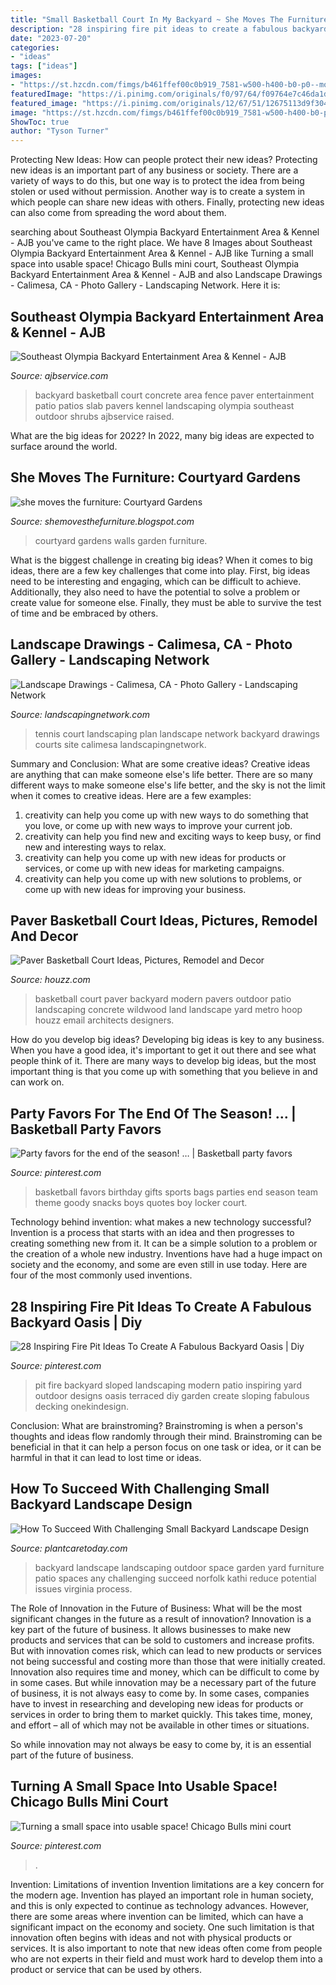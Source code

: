 ```yaml
---
title: "Small Basketball Court In My Backyard ~ She Moves The Furniture: Courtyard Gardens"
description: "28 inspiring fire pit ideas to create a fabulous backyard oasis"
date: "2023-07-20"
categories:
- "ideas"
tags: ["ideas"]
images:
- "https://st.hzcdn.com/fimgs/b461ffef00c0b919_7581-w500-h400-b0-p0--modern.jpg"
featuredImage: "https://i.pinimg.com/originals/f0/97/64/f09764e7c46da1d121172a78de889e10.jpg"
featured_image: "https://i.pinimg.com/originals/12/67/51/12675113d9f304309e97bc6ce2120578.jpg"
image: "https://st.hzcdn.com/fimgs/b461ffef00c0b919_7581-w500-h400-b0-p0--modern.jpg"
ShowToc: true
author: "Tyson Turner"
---
```



Protecting New Ideas: How can people protect their new ideas?
Protecting new ideas is an important part of any business or society. There are a variety of ways to do this, but one way is to protect the idea from being stolen or used without permission. Another way is to create a system in which people can share new ideas with others. Finally, protecting new ideas can also come from spreading the word about them.

	

		
searching about Southeast Olympia Backyard Entertainment Area &amp; Kennel - AJB you've came to the right place. We have 8 Images about Southeast Olympia Backyard Entertainment Area &amp; Kennel - AJB like Turning a small space into usable space! Chicago Bulls mini court, Southeast Olympia Backyard Entertainment Area &amp; Kennel - AJB and also Landscape Drawings - Calimesa, CA - Photo Gallery - Landscaping Network. Here it is:
		
    
## Southeast Olympia Backyard Entertainment Area &amp; Kennel - AJB

<img loading=lazy src="https://ajbservice.com/images/galleries/patios/costello/07-concrete-slab.jpg" onerror="this.onerror=null;this.src='https://tse3.mm.bing.net/th?id=OIP.u82M63DYTqmctkZePf-iowHaFj&amp;pid=15.1';" alt="Southeast Olympia Backyard Entertainment Area &amp; Kennel - AJB">

_Source: ajbservice.com_

>backyard basketball court concrete area fence paver entertainment patio patios slab pavers kennel landscaping olympia southeast outdoor shrubs ajbservice raised. 

	

What are the big ideas for 2022?
In 2022, many big ideas are expected to surface around the world.

    
## She Moves The Furniture: Courtyard Gardens

<img loading=lazy src="https://3.bp.blogspot.com/_3cHLuNGsoYE/TEuHI6HSd0I/AAAAAAAAAX8/Pk3zPrfX1os/s1600/Courtyard+Garden+05.jpg" onerror="this.onerror=null;this.src='https://tse2.mm.bing.net/th?id=OIP.CGICdHDmJCKdH98qogNIWwHaK3&amp;pid=15.1';" alt="she moves the furniture: Courtyard Gardens">

_Source: shemovesthefurniture.blogspot.com_

>courtyard gardens walls garden furniture. 

	

What is the biggest challenge in creating big ideas?
When it comes to big ideas, there are a few key challenges that come into play. First, big ideas need to be interesting and engaging, which can be difficult to achieve. Additionally, they also need to have the potential to solve a problem or create value for someone else. Finally, they must be able to survive the test of time and be embraced by others.

    
## Landscape Drawings - Calimesa, CA - Photo Gallery - Landscaping Network

<img loading=lazy src="https://images.landscapingnetwork.com/pictures/images/800x642Max/landscape-drawings_37/tennis-court-plan-view-landscaping-network_2335.jpg" onerror="this.onerror=null;this.src='https://tse4.mm.bing.net/th?id=OIP.GTm2eizBGfMalLsAZZ3jKgHaFh&amp;pid=15.1';" alt="Landscape Drawings - Calimesa, CA - Photo Gallery - Landscaping Network">

_Source: landscapingnetwork.com_

>tennis court landscaping plan landscape network backyard drawings courts site calimesa landscapingnetwork. 

	

Summary and Conclusion: What are some creative ideas?
Creative ideas are anything that can make someone else's life better. There are so many different ways to make someone else's life better, and the sky is not the limit when it comes to creative ideas. Here are a few examples: 
1) creativity can help you come up with new ways to do something that you love, or come up with new ways to improve your current job. 
2) creativity can help you find new and exciting ways to keep busy, or find new and interesting ways to relax. 
3) creativity can help you come up with new ideas for products or services, or come up with new ideas for marketing campaigns. 
4) creativity can help you come up with new solutions to problems, or come up with new ideas for improving your business.

    
## Paver Basketball Court Ideas, Pictures, Remodel And Decor

<img loading=lazy src="https://st.hzcdn.com/fimgs/b461ffef00c0b919_7581-w500-h400-b0-p0--modern.jpg" onerror="this.onerror=null;this.src='https://tse4.mm.bing.net/th?id=OIP.TDoQRsn8llbBWDe3z3mFkgHaF7&amp;pid=15.1';" alt="Paver Basketball Court Ideas, Pictures, Remodel and Decor">

_Source: houzz.com_

>basketball court paver backyard modern pavers outdoor patio landscaping concrete wildwood land landscape yard metro hoop houzz email architects designers. 

	

How do you develop big ideas?
Developing big ideas is key to any business. When you have a good idea, it's important to get it out there and see what people think of it. There are many ways to develop big ideas, but the most important thing is that you come up with something that you believe in and can work on.

    
## Party Favors For The End Of The Season! … | Basketball Party Favors

<img loading=lazy src="https://i.pinimg.com/originals/f0/97/64/f09764e7c46da1d121172a78de889e10.jpg" onerror="this.onerror=null;this.src='https://tse3.mm.bing.net/th?id=OIP.zcLsMPz3sj7XAt3WYoD99gHaJ4&amp;pid=15.1';" alt="Party favors for the end of the season! … | Basketball party favors">

_Source: pinterest.com_

>basketball favors birthday gifts sports bags parties end season team theme goody snacks boys quotes boy locker court. 

	

Technology behind invention: what makes a new technology successful?
Invention is a process that starts with an idea and then progresses to creating something new from it. It can be a simple solution to a problem or the creation of a whole new industry. Inventions have had a huge impact on society and the economy, and some are even still in use today. Here are four of the most commonly used inventions.

    
## 28 Inspiring Fire Pit Ideas To Create A Fabulous Backyard Oasis | Diy

<img loading=lazy src="https://i.pinimg.com/originals/12/67/51/12675113d9f304309e97bc6ce2120578.jpg" onerror="this.onerror=null;this.src='https://tse4.mm.bing.net/th?id=OIP.lfU4sbXjcGohYAs0IHuO2AHaLF&amp;pid=15.1';" alt="28 Inspiring Fire Pit Ideas To Create A Fabulous Backyard Oasis | Diy">

_Source: pinterest.com_

>pit fire backyard sloped landscaping modern patio inspiring yard outdoor designs oasis terraced diy garden create sloping fabulous decking onekindesign. 

	

Conclusion:
What are brainstroming? Brainstroming is when a person's thoughts and ideas flow randomly through their mind. Brainstroming can be beneficial in that it can help a person focus on one task or idea, or it can be harmful in that it can lead to lost time or ideas.

    
## How To Succeed With Challenging Small Backyard Landscape Design

<img loading=lazy src="https://plantcaretoday.com/wp-content/uploads/small-yard-landscaping-design-05312016-min.jpg" onerror="this.onerror=null;this.src='https://tse3.mm.bing.net/th?id=OIP.B9a6DDPO7DzgWdnR321HBgHaD4&amp;pid=15.1';" alt="How To Succeed With Challenging Small Backyard Landscape Design">

_Source: plantcaretoday.com_

>backyard landscape landscaping outdoor space garden yard furniture patio spaces any challenging succeed norfolk kathi reduce potential issues virginia process. 

	

The Role of Innovation in the Future of Business: What will be the most significant changes in the future as a result of innovation?
Innovation is a key part of the future of business. It allows businesses to make new products and services that can be sold to customers and increase profits. But with innovation comes risk, which can lead to new products or services not being successful and costing more than those that were initially created. Innovation also requires time and money, which can be difficult to come by in some cases.
But while innovation may be a necessary part of the future of business, it is not always easy to come by. In some cases, companies have to invest in researching and developing new ideas for products or services in order to bring them to market quickly. This takes time, money, and effort – all of which may not be available in other times or situations.

So while innovation may not always be easy to come by, it is an essential part of the future of business.

    
## Turning A Small Space Into Usable Space! Chicago Bulls Mini Court

<img loading=lazy src="https://i.pinimg.com/736x/82/cc/f6/82ccf6d3422ff2f0deaefaab0eda0d8f--chicago-bulls-small-spaces.jpg" onerror="this.onerror=null;this.src='https://tse3.mm.bing.net/th?id=OIP.0X2OnY89rDF9TRLD9pf_twD6D6&amp;pid=15.1';" alt="Turning a small space into usable space! Chicago Bulls mini court">

_Source: pinterest.com_

>. 

	

Invention: Limitations of invention
Invention limitations are a key concern for the modern age. Invention has played an important role in human society, and this is only expected to continue as technology advances. However, there are some areas where invention can be limited, which can have a significant impact on the economy and society. One such limitation is that innovation often begins with ideas and not with physical products or services. It is also important to note that new ideas often come from people who are not experts in their field and must work hard to develop them into a product or service that can be used by others.

